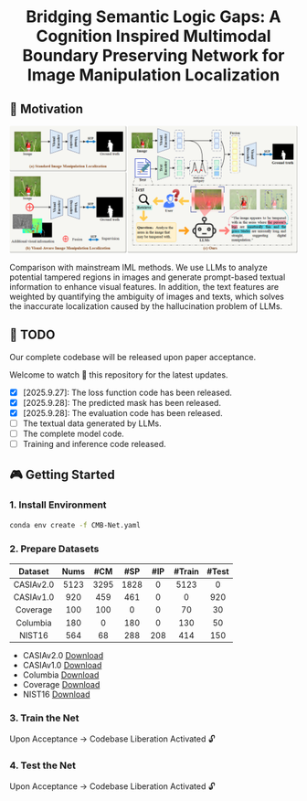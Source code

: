 # <center> Bridging Semantic Logic Gaps: A Cognition Inspired Multimodal Boundary Preserving Network for Image Manipulation Localization

## 🚀 Motivation

![image](motivation.png)

Comparison with mainstream IML methods. We use LLMs to analyze potential tampered regions in images and generate prompt-based textual information to enhance visual features. In addition, the text features are weighted by quantifying the ambiguity of images and texts, which solves the inaccurate localization caused by the hallucination problem of LLMs.


## 📆 TODO
Our complete codebase will be released upon paper acceptance.

Welcome to watch 👀 this repository for the latest updates.

- [x] [2025.9.27]: The loss function code has been released.
- [x] [2025.9.28]: The predicted mask has been released.
- [x] [2025.9.28]: The evaluation code has been released.
- [ ] The textual data generated by LLMs.
- [ ] The complete model code.
- [ ] Training and inference code released.

## 🎮 Getting Started

### 1. Install Environment

```bash
conda env create -f CMB-Net.yaml
```


### 2. Prepare Datasets
| Dataset     | Nums        |  #CM          | #SP          | #IP          |  #Train          |  #Test          | 
| :----:      |    :----:   |         :----:|:----:        |    :----:    |         :----:   |         :----:  |
| CASIAv2.0   | 5123        | 3295          |1828          |    0         |        5123      |        0        |
| CASIAv1.0   | 920         | 459           |461           |    0         |        0         |        920      |
| Coverage    | 100         | 100           |0             |    0         |        70        |        30       |
| Columbia    | 180         | 0             |180           |    0         |         130      |        50       |
| NIST16      | 564         | 68            |288           |    208       |        414       |        150      |


- CASIAv2.0 [Download](https://github.com/SunnyHaze/IML-Dataset-Corrections)
- CASIAv1.0 [Download](https://github.com/SunnyHaze/IML-Dataset-Corrections)
- Columbia  [Download](https://www.ee.columbia.edu/ln/dvmm/downloads/authsplcuncmp/)
- Coverage  [Download](https://github.com/wenbihan/coverage?tab=readme-ov-file)
- NIST16    [Download](https://mfc.nist.gov/users/sign_in)

### 3. Train the Net

Upon Acceptance -> Codebase Liberation Activated 🔓

### 4. Test the Net

Upon Acceptance -> Codebase Liberation Activated 🔓

